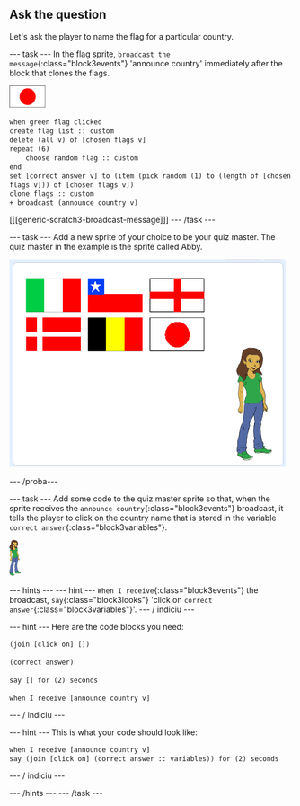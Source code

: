 ## Ask the question

Let's ask the player to name the flag for a particular country.

\--- task \--- In the flag sprite, `broadcast the message`{:class="block3events"} 'announce country' immediately after the block that clones the flags.

![Flag sprite](images/flag-sprite.png)

```blocks3
when green flag clicked
create flag list :: custom
delete (all v) of [chosen flags v]
repeat (6)
    choose random flag :: custom
end
set [correct answer v] to (item (pick random (1) to (length of [chosen flags v])) of [chosen flags v])
clone flags :: custom
+ broadcast (announce country v)

```

[[[generic-scratch3-broadcast-message]]] \--- /task \---

\--- task \--- Add a new sprite of your choice to be your quiz master. The quiz master in the example is the sprite called Abby.

![Abby sprite](images/bear-sprite.png)

\--- /proba\---

\--- task \--- Add some code to the quiz master sprite so that, when the sprite receives the `announce country`{:class="block3events"} broadcast, it tells the player to click on the country name that is stored in the variable `correct answer`{:class="block3variables"}.

![Character sprite](images/char-sprite.png)

\--- hints \--- \--- hint \--- `When I receive`{:class="block3events"} the broadcast, `say`{:class="block3looks"} 'click on `correct answer`{:class="block3variables"}'. \--- / indiciu \---

\--- hint \--- Here are the code blocks you need:

```blocks3
(join [click on] [])

(correct answer)

say [] for (2) seconds

when I receive [announce country v]
```

\--- / indiciu \---

\--- hint \--- This is what your code should look like:

```blocks3
when I receive [announce country v]
say (join [click on] (correct answer :: variables)) for (2) seconds
```

\--- / indiciu \---

\--- /hints \--- \--- /task \---